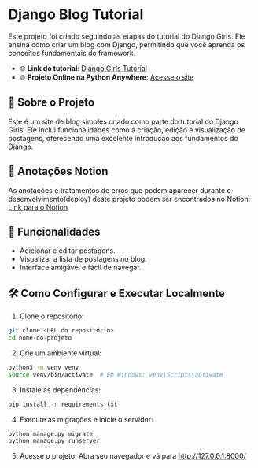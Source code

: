 # Django Blog Tutorial

Este projeto foi criado seguindo as etapas do tutorial do Django Girls. Ele ensina como criar um blog com Django, permitindo que você aprenda os conceitos fundamentais do framework.

- 🌐 **Link do tutorial**: [Django Girls Tutorial](https://tutorial.djangogirls.org/pt/)
- 🌐 **Projeto Online na Python Anywhere**: [Acesse o site](https://otaviossousa.pythonanywhere.com/)

## 📖 Sobre o Projeto
Este é um site de blog simples criado como parte do tutorial do Django Girls. Ele inclui funcionalidades como a criação, edição e visualização de postagens, oferecendo uma excelente introdução aos fundamentos do Django.

## 📝 Anotações Notion
As anotações e tratamentos de erros que podem aparecer durante o desenvolvimento(deploy) deste projeto podem ser encontrados no Notion: [Link para o Notion](https://nettle-fontina-e72.notion.site/Django-Girls-2024-1355a694d38e8085a843d4d58efa9ae3)

## 🚀 Funcionalidades
- Adicionar e editar postagens.
- Visualizar a lista de postagens no blog.
- Interface amigável e fácil de navegar.
  
## 🛠️ Como Configurar e Executar Localmente
1. Clone o repositório:
  ```bash
  git clone <URL do repositório>
  cd nome-do-projeto
  ```
2. Crie um ambiente virtual:
  ```bash
  python3 -m venv venv
  source venv/bin/activate  # Em Windows: venv\Scripts\activate
  ```
3. Instale as dependências:
  ```bash
  pip install -r requirements.txt
  ```
4. Execute as migrações e inicie o servidor:
  ```bash
  python manage.py migrate
  python manage.py runserver
  ```
5. Acesse o projeto: Abra seu navegador e vá para http://127.0.0.1:8000/
